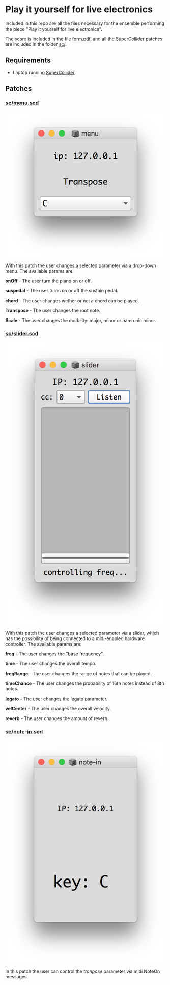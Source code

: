 # Play it yourself for live electronics

Included in this repo are all the files necessary for the ensemble performing the piece "Play it yourself for live electronics". 

The score is included in the file [form.pdf](form.pdf), and all the SuperCollider patches are included in the folder [sc/](sc/). 

## Requirements

- Laptop running [SuperCollider](https://supercollider.github.io/download)

## Patches

### [sc/menu.scd](sc/menu.scd)

![menu.png](screenshots/menu.png)

With this patch the user changes a selected parameter via a drop-down menu. The available params are: 

**onOff** - The user turn the piano on or off.

**suspedal** - The user turns on or off the sustain pedal.

**chord** - The user changes wether or not a chord can be played.

**Transpose** - The user changes the root note.

**Scale** - The user changes the modality: major, minor or hamronic minor.

### [sc/slider.scd](sc/slider.scd)

![slider.png](screenshots/slider.png)

With this patch the user changes a selected parameter via a slider, which has the possibility of being connected to a midi-enabled hardware controller. The available params are:

**freq** - The user changes the "base frequency".

**time** - The user changes the overall tempo.

**freqRange** - The user changes the range of notes that can be played.

**timeChance** - The user changes the probability of 16th notes instead of 8th notes.

**legato** - The user changes the legato parameter.

**velCenter** - The user changes the overall velocity.

**reverb** - The user changes the amount of reverb.

### [sc/note-in.scd](sc/note-in.scd)

![note-in.png](screenshots/note-in.png)

In this patch the user can control the *tranpose* parameter via midi NoteOn messages.


